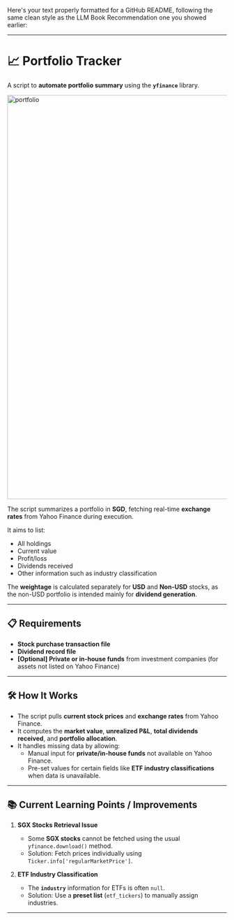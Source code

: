Here's your text properly formatted for a GitHub README, following the same clean style as the LLM Book Recommendation one you showed earlier:

---

# 📈 Portfolio Tracker

A script to **automate portfolio summary** using the **`yfinance`** library.

<img width="925" alt="portfolio" src="https://github.com/user-attachments/assets/your_image_link_here" />
<br>

The script summarizes a portfolio in **SGD**, fetching real-time **exchange rates** from Yahoo Finance during execution.

It aims to list:
- All holdings
- Current value
- Profit/loss
- Dividends received
- Other information such as industry classification

The **weightage** is calculated separately for **USD** and **Non-USD** stocks, as the non-USD portfolio is intended mainly for **dividend generation**.

---

## 📋 Requirements
- **Stock purchase transaction file**
- **Dividend record file**
- **[Optional] Private or in-house funds** from investment companies (for assets not listed on Yahoo Finance)

---

## 🛠 How It Works

- The script pulls **current stock prices** and **exchange rates** from Yahoo Finance.
- It computes the **market value**, **unrealized P&L**, **total dividends received**, and **portfolio allocation**.
- It handles missing data by allowing:
  - Manual input for **private/in-house funds** not available on Yahoo Finance.
  - Pre-set values for certain fields like **ETF industry classifications** when data is unavailable.

---

## 📚 Current Learning Points / Improvements

1. **SGX Stocks Retrieval Issue**  
   - Some **SGX stocks** cannot be fetched using the usual `yfinance.download()` method.  
   - Solution: Fetch prices individually using `Ticker.info['regularMarketPrice']`.

2. **ETF Industry Classification**  
   - The **`industry`** information for ETFs is often `null`.  
   - Solution: Use a **preset list** (`etf_tickers`) to manually assign industries.

---

